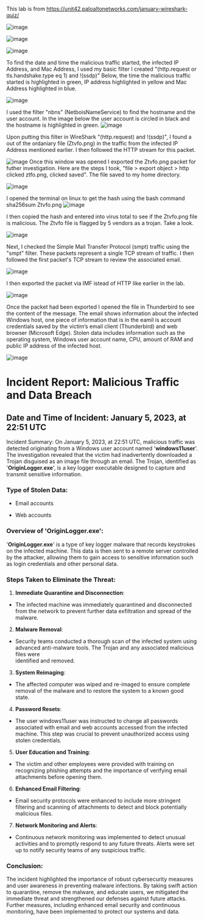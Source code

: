 This lab is from https://unit42.paloaltonetworks.com/january-wireshark-quiz/

![image](https://github.com/Ganburu/Cybersecurity-Portfolio/assets/162606791/0759a55a-ed64-446a-958e-0ba82061bf83)

![image](https://github.com/Ganburu/Cybersecurity-Portfolio/assets/162606791/8826116d-7363-4267-805b-beb016f6127b)

![image](https://github.com/Ganburu/Cybersecurity-Portfolio/assets/162606791/cce00ab5-4f95-4d8c-ad41-96ede8789dfe)

To find the date and time the malicious traffic started, the infected IP Address, and Mac Address, I used my basic filter I created "(http.request or tls.handshake.type eq 1) and !(ssdp)" Below, the time the malicious traffic started is highlighted in green, IP address highlighted in yellow and Mac Address highlighted in blue. 

![image](https://github.com/Ganburu/Cybersecurity-Portfolio/assets/162606791/95102f7d-7a00-4aef-8e4d-d60d4683fcd1)


I used the filter "nbns" (NetboisNameService) to find the hostname and the user account. In the image below the user account is circled in black and the hostname is highlighted in green.
![image](https://github.com/Ganburu/Cybersecurity-Portfolio/assets/162606791/386901e9-60f0-4460-a63c-a0e3d4b30ce3)


Upon putting this filter in WireShark "(http.request) and !(ssdp)", I found a out of the ordaniary file (Ztvfo.png) in the traffic from the infected IP Address mentioned earlier. I then followed the HTTP stream for this packet. 

![image](https://github.com/Ganburu/Cybersecurity-Portfolio/assets/162606791/3b4dcaaa-e16f-4ec8-b245-50d735902781)
Once this window was opened I exported the Ztvfo.png packet for futher investigation. Here are the steps I took, "file > export object > http clicked ztfo.png, clicked saved". The file saved to my home directory.

![image](https://github.com/Ganburu/Cybersecurity-Portfolio/assets/162606791/6b4390dd-4380-4767-9255-94a63fc73f9f)

I opened the terminal on linux to get the hash using the bash command sha256sum Ztvfo.png 
![image](https://github.com/Ganburu/Cybersecurity-Portfolio/assets/162606791/63ccaeab-f8e5-4815-8847-0c4237c08ff7)

I then copied the hash and entered into virus total to see if the Ztvfo.png file is malicious. The Ztvfo file is flagged by 5 vendors as a trojan. Take a look.

![image](https://github.com/Ganburu/Cybersecurity-Portfolio/assets/162606791/b2b78e45-5c6a-46b6-add6-4f2a890fae05)

Next, I checked the Simple Mail Transfer Protocol (smpt) traffic using the "smpt" filter. These packets represent a single TCP stream of traffic. I then followed the first packet's TCP stream to review the associated email. 

![image](https://github.com/Ganburu/Cybersecurity-Portfolio/assets/162606791/3a3ebabf-96f7-44ca-9a22-f4fb947bee28)

I then exported the packet via IMF istead of HTTP like earlier in the lab.

![image](https://github.com/Ganburu/Cybersecurity-Portfolio/assets/162606791/73be1915-83c4-4fa3-afaf-b6469642f362)

Once the packet had been exported I opened the file in Thunderbird to see the content of the message.
The email shows information about the infected Windows host, one piece of information that is in the eamil is account credentials saved by the victim’s email client (Thunderbird) and web browser (Microsoft Edge). Stolen data includes information such as the operating system, Windows user account name, CPU, amount of RAM and public IP address of the infected host.

![image](https://github.com/Ganburu/Cybersecurity-Portfolio/assets/162606791/f13e2428-692c-4422-bf96-382740069950)



# Incident Report: Malicious Traffic and Data Breach
## Date and Time of Incident: January 5, 2023, at 22:51 UTC

Incident Summary:
On January 5, 2023, at 22:51 UTC, malicious traffic was detected originating from a Windows user account named '**windows11user**'. The investigation revealed that the victim had inadvertently downloaded a Trojan disguised as an image file through an email. The Trojan, identified as '**OriginLogger.exe**', is a key logger executable designed to capture and transmit sensitive information.

### Type of Stolen Data:

* Email accounts

* Web accounts

### Overview of 'OriginLogger.exe':

'**OriginLogger.exe**' is a type of key logger malware that records keystrokes on the infected machine. This data is then sent to a remote server controlled by the attacker, allowing them to gain access to sensitive information such as login credentials and other personal data.

### Steps Taken to Eliminate the Threat:

1. **Immediate Quarantine and Disconnection**:

  * The infected machine was immediately quarantined and disconnected from the network to prevent further data exfiltration and spread of the malware.

2. **Malware Removal**:

  * Security teams conducted a thorough scan of the infected system using advanced anti-malware tools. The Trojan and any associated malicious files were       
  identified and removed.

3. **System Reimaging**:

  * The affected computer was wiped and re-imaged to ensure complete removal of the malware and to restore the system to a known good state.

4. **Password Resets**:

  * The user windows11user was instructed to change all passwords associated with email and web accounts accessed from the infected machine. This step was crucial   to prevent unauthorized access using stolen credentials.

5. **User Education and Training**:

  * The victim and other employees were provided with training on recognizing phishing attempts and the importance of verifying email attachments before opening     them.

6. **Enhanced Email Filtering**:

  * Email security protocols were enhanced to include more stringent filtering and scanning of attachments to detect and block potentially malicious files.

7. **Network Monitoring and Alerts**:

  * Continuous network monitoring was implemented to detect unusual activities and to promptly respond to any future threats. Alerts were set up to notify security teams of any suspicious traffic.

### Conclusion:
The incident highlighted the importance of robust cybersecurity measures and user awareness in preventing malware infections. By taking swift action to quarantine, remove the malware, and educate users, we mitigated the immediate threat and strengthened our defenses against future attacks. Further measures, including enhanced email security and continuous monitoring, have been implemented to protect our systems and data.



